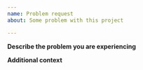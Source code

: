 ```yaml
---
name: Problem request
about: Some problem with this project

---
```


**Describe the problem you are experiencing**


**Additional context**

